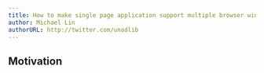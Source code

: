 ```yaml
---
title: How to make single page application support multiple browser windows
author: Michael Lin
authorURL: http://twitter.com/unadlib
---
```


## Motivation
